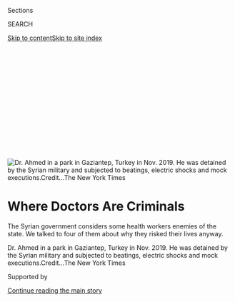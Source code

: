 <div id="app">

<div>

<div>

<div>

<div class="NYTAppHideMasthead css-ikk3s8 e1suatyy0">

<div class="section css-133zg39 e1suatyy2">

<div class="css-eph4ug er09x8g0">

<div class="css-6n7j50">

</div>

<span class="css-1dv1kvn">Sections</span>

<div class="css-10488qs">

<span class="css-1dv1kvn">SEARCH</span>

</div>

[Skip to content](#site-content)[Skip to site index](#site-index)

</div>

<div class="css-10698na e1huz5gh0">

</div>

</div>

</div>

</div>

<div data-aria-hidden="false">

<div id="site-content" role="main">

<div>

<div class="css-1aor85t" style="opacity:0.000000001;z-index:-1;visibility:hidden">

<div class="css-1hqnpie">

<div class="css-epjblv">

<span class="css-17xtcya">[Middle
East](/section/world/middleeast)</span><span class="css-x15j1o">|</span><span class="css-fwqvlz">Where
Doctors Are Criminals</span>

</div>

<div class="css-k008qs">

<div class="css-1iwv8en">

<span class="css-18z7m18"></span>

<div>

</div>

</div>

<span class="css-1n6z4y">https://nyti.ms/2Z9HWYE</span>

<div class="css-1705lsu">

<div class="css-4xjgmj">

<div class="css-4skfbu" role="toolbar" data-aria-label="Social Media Share buttons, Save button, and Comments Panel with current comment count" data-testid="share-tools">

  - 
  - 
  - 
  - 
    
    <div class="css-6n7j50">
    
    </div>

  - 
  - 

</div>

</div>

</div>

</div>

</div>

</div>

<div id="NYT_TOP_BANNER_REGION" class="css-11qgg8s">

</div>

<div id="fullBleedHeaderContent">

<div class="css-9fsmc8">

![<span class="css-16f3y1r e13ogyst0" data-aria-hidden="true">Dr. Ahmed
in a park in Gaziantep, Turkey in Nov. 2019. He was detained by the
Syrian military and subjected to beatings, electric shocks and mock
executions.</span><span class="css-cnj6d5 e1z0qqy90" itemprop="copyrightHolder"><span class="css-1ly73wi e1tej78p0">Credit...</span><span><span>The
New York
Times</span></span></span>](https://static01.nyt.com/images/2019/12/20/world/00syria-medicalprofile-4/merlin_165020136_d7b68879-0263-49a3-91cd-4e23c12dd66e-articleLarge.jpg?quality=75&auto=webp&disable=upscale)

</div>

<div class="css-1aqq9tq">

<div class="css-1vkm6nb ehdk2mb0">

# Where Doctors Are Criminals

</div>

The Syrian government considers some health workers enemies of the
state. We talked to four of them about why they risked their lives
anyway.

</div>

<div class="css-nwzfg5 e1gnum310">

<span class="css-1f9pvn2 middleeast">Dr. Ahmed in a park in Gaziantep,
Turkey in Nov. 2019. He was detained by the Syrian military and
subjected to beatings, electric shocks and mock
executions.</span><span class="css-cnj6d5 e1z0qqy90" itemprop="copyrightHolder"><span class="css-1ly73wi e1tej78p0">Credit...</span><span><span>The
New York Times</span></span></span>

</div>

<div id="sponsor-wrapper" class="css-1hyfx7x">

<div id="sponsor-slug" class="css-19vbshk">

Supported by

</div>

[Continue reading the main story](#after-sponsor)

<div id="sponsor" class="ad sponsor-wrapper" style="text-align:center;height:100%;display:block">

</div>

<div id="after-sponsor">

</div>

</div>

<div class="css-1wx1auc e1gnum311">

</div>

</div>

<div class="section meteredContent css-1r7ky0e" name="articleBody" itemprop="articleBody">

<div class="css-1fanzo5 StoryBodyCompanionColumn">

<div class="css-53u6y8">

There was the medical student who volunteered in eastern Aleppo even
after his classmates were tortured and killed as a warning. There was
the pharmacist who smuggled drugs past government checkpoints to cancer
patients who needed them. There was the pediatrics medic who relied on
expired medicines taken from an abandoned factory.

Each took enormous risks to provide medical care to areas in Syria
aligned against President Bashar al-Assad. Some were imprisoned and
tortured, evidence of how the nearly 9-year-old conflict in Syria has
normalized the criminalization of medical care.

Physicians for Human Rights, which has documented the collapse of
Syria’s health care system, said in a recently [released
study](https://phr.org/our-work/resources/my-only-crime-was-that-i-was-a-doctor/)
that Mr. al-Assad has successfully made medical assistance given to his
enemies a terrorist act.

The study is based on interviews with 21 formerly detained Syrian health
care workers who have fled the country. None wished to be identified by
name, fearing retribution against their families or themselves if they
ever returned.

</div>

</div>

<div class="css-1fanzo5 StoryBodyCompanionColumn">

<div class="css-53u6y8">

The New York Times independently interviewed three of them. It also
interviewed an emergency medic of an underground hospital, the subject
of [“The Cave,”](https://www.nationalgeographic.com/films/the-cave/#/)
an acclaimed 2019 documentary, who was so overcome by bombings she
abandoned her aspirations to be a pediatrician.

-----

## The Medical Student: Navigating a Deadly Dystopian Odyssey

The passport clerk said it would take five minutes to answer some
questions. “It lasted about 110 days.”

</div>

</div>

<div class="css-79elbk" data-testid="photoviewer-wrapper">

<div class="css-z3e15g" data-testid="photoviewer-wrapper-hidden">

</div>

<div class="css-1a48zt4 ehw59r15" data-testid="photoviewer-children">

![<span class="css-16f3y1r e13ogyst0" data-aria-hidden="true">A Syrian
medical student in Frankfurt, Germany. He was detained and beaten for
treating patients in east Aleppo, an opposition
stronghold.</span><span class="css-cnj6d5 e1z0qqy90" itemprop="copyrightHolder"><span class="css-1ly73wi e1tej78p0">Credit...</span><span>The
New York
Times</span></span>](https://static01.nyt.com/images/2019/12/20/world/00syria-medicalprofile-1/merlin_165020034_121d9916-f622-4cec-99d3-e0be94c0bfab-articleLarge.jpg?quality=75&auto=webp&disable=upscale)

</div>

</div>

<div class="css-1fanzo5 StoryBodyCompanionColumn">

<div class="css-53u6y8">

<div class="css-1wlr991">

<div class="css-18e8msd">

<div class="css-2ja7y1 epjyd6m0">

<div class="css-1baulvz">

By <span class="css-1baulvz" itemprop="name">Jack Ewing</span> and
<span class="css-1baulvz last-byline" itemprop="name">Karam
Shoumali</span>

</div>

</div>

</div>

</div>

FRANKFURT, Germany — The Syrian medical students were well aware of the
risks when they crossed over to rebel-held districts of Aleppo in 2013.
The previous year, two other students had been arrested trying to
smuggle bandages and painkillers through a checkpoint. A week later the
security services told other students to collect the corpses, which had
holes in their foreheads, tongues and eyes from a power drill.

“That was a message for all the medical students,” said a former student
who asked that his name not be used because of fear of retaliation. “‘If
you do something against us, this is the result.’”

</div>

</div>

<div class="css-1fanzo5 StoryBodyCompanionColumn">

<div class="css-53u6y8">

Still, he and a friend decided to go. “There were no doctors at all in
eastern Aleppo. The aerial strikes were really intense. It was a
catastrophe.”

Today the former student is working at a hospital in rural Germany where
the hills are carpeted with vineyards. Two years after arriving he
speaks fluent German and is studying for an exam that will give him
status equal to a German-educated doctor. He lives with his young family
in a quiet village. He told his story in a compact living room furnished
with two soft brown couches and a large-screen television.

After making contact with other students already working in east Aleppo,
the student and a friend crossed over, pretending to visit relatives. As
a third-year medical student, he had few skills, but doctors there
taught him basics like inserting an IV needle or stitching a wound.

In the beginning, medical supplies were so scarce that surgeons
conducted an appendectomy on a young boy without anesthetics. “That was
terrible.”

Later the situation improved as outside aid groups provided supplies and
training. A British doctor taught the Syrian surgeons how to repair a
severed artery — essential in a war zone. The medical students visited
Turkey to learn how to treat victims of chemical warfare.

Despite their inexperience, the students admitted patients and provided
emergency treatment because the doctors were always busy operating. The
wounded were classified by color code: white for survival without
treatment, black for hopeless, yellow or red for those in between.

Some cases haunt him. A family trying to escape Aleppo by car came under
fire, killing the father and fatally wounding the two children, one cut
almost in half. “The mother said to me, ‘Please don’t help me, help my
children.’”

</div>

</div>

<div class="css-1fanzo5 StoryBodyCompanionColumn">

<div class="css-53u6y8">

He lied to the mother that the children were fine, and the doctors
treated her. She was the only survivor.

Another time a government missile struck a marketplace and ignited cans
of fuel for sale. About 10 people came in severely burned. He and other
students pushed tubes down their throats to administer liquids and
medicine, but as far as he knows only one person survived.

After a couple of months he crossed back to west Aleppo to take his
exams. The head doctor at the hospital told him he was crazy — the
student had been filmed by a French television crew. Undaunted, he
passed his exams and returned to east Aleppo.

Asked why he had gone back, he told a story about a mother brought in by
her children after a bombing attack in the middle of the night. She was
covered in blood and classified as “black” — a hopeless case. But the
doctors revived the woman with blood transfusions and liquids, as her
children, aged 3 and 6, were curled asleep beside her. The children
awoke, overjoyed. Cases like that, he said, “were a motivation for me to
go back.”

After about another six months, around January 2014, he left east Aleppo
again to take more exams. He applied for a passport, because it was
getting harder to cross into Turkey and he wanted more training there.

That was a mistake.

His name was on a list at the passport office. The clerk said the
student needed to answer some questions that would take five minutes. He
said “it lasted about 110 days.”

The first night he was held with eight people in a cell measuring one
meter by two meters. He was interrogated repeatedly and accused of
providing treatment to rebels, but he was not tortured.

</div>

</div>

<div class="css-1fanzo5 StoryBodyCompanionColumn">

<div class="css-53u6y8">

That changed after he was transferred to another facility in Aleppo,
which he described as a large house, operated by state security.

For the next 96 days he was detained with 35 men in a cell about as big
as his living room in Germany, or about three meters by three meters.
There wasn’t room for anyone to lie down. The prisoners sat in rows,
their legs wrapped around the person in front. The first three days he
couldn’t sleep. The prisoners wore only their underwear and were allowed
two bathroom trips daily. The guards counted down as the prisoners
relieved themselves.

Occasionally prisoners were hauled out. The others could hear the
screams from beatings in nearby rooms. The youngest prisoner was 14,
arrested for demonstrating. The oldest was 76, a teacher who developed a
foot infection after a beating and died.

Eventually the medical student’s turn came. A muscled guard made him lie
down on the floor, hands bound. He was blindfolded and beaten with a
braided electric cord. He said the first blow was unbearable. The
beating lasted an hour.

The next day he was beaten again until he was bleeding, with broken
teeth lying on the floor. The guard wanted him to confess to giving
medical treatment to rebels.

After 96 days he and 50 other prisoners were loaded onto a bus with
blacked-out windows. Guards told them they were en route to the desert
to be shot.

“I said, ‘O.K., this is it. This is the end.’” But it turned out they
were en route to Damascus, where conditions improved dramatically.

</div>

</div>

<div class="css-1fanzo5 StoryBodyCompanionColumn">

<div class="css-53u6y8">

He was held in a less crowded cell with a toilet. He got a haircut and
was allowed to wash and shave. The meals included eggs, vegetables and
fruit.

It turned out his parents had bribed officials the equivalent of about
$1,650 to win his release. After 10 days he was freed.

Despite his trauma, he went back to east Aleppo. The city by then was
under constant attack, and his contacts behind the lines told him the
situation was catastrophic. The student’s father tried to stop him. “He
said, ‘Are you the only doctor? Please don’t go.’ I went anyway.”

After a short time in east Aleppo he left, finished his medical studies
and married a doctor colleague. Demoralized by the fall of Aleppo, in
2016 they became refugees bound for Germany.

That was another odyssey, including a crossing in an overcrowded
inflatable boat from Turkey to the Greek island of Chios on New Year’s
Eve and the sale of his wedding ring to pay for train fare from Warsaw
to Berlin.

Now he works 7 a.m. to 7 p.m. in the hospital now, but isn’t
complaining. “People here are very nice.”

-----

</div>

</div>

<div class="css-1fanzo5 StoryBodyCompanionColumn">

<div class="css-53u6y8">

## The Pharmacist: Smuggling Medicine More Dangerous Than Running Guns

“If they find a weapon in your car it will be easier for you than if
they find bags of blood, for example, or anesthesia drugs.”

</div>

</div>

<div class="css-79elbk" data-testid="photoviewer-wrapper">

<div class="css-z3e15g" data-testid="photoviewer-wrapper-hidden">

</div>

<div class="css-1a48zt4 ehw59r15" data-testid="photoviewer-children">

<div class="css-1xdhyk6 erfvjey0">

<span class="css-1ly73wi e1tej78p0">Image</span>

<div class="css-zjzyr8">

<div data-testid="lazyimage-container" style="height:257.77777777777777px">

</div>

</div>

</div>

<span class="css-16f3y1r e13ogyst0" data-aria-hidden="true">A pharmacist
who was detained and interrogated by intelligence services for providing
medical supplies during protests in
Syria.</span><span class="css-cnj6d5 e1z0qqy90" itemprop="copyrightHolder"><span class="css-1ly73wi e1tej78p0">Credit...</span><span>The
New York Times</span></span>

</div>

</div>

<div class="css-1fanzo5 StoryBodyCompanionColumn">

<div class="css-53u6y8">

<div class="css-1wlr991">

<div class="css-18e8msd">

<div class="css-2ja7y1 epjyd6m0">

<div class="css-1baulvz">

By <span class="css-1baulvz last-byline" itemprop="name">Carlotta
Gall</span>

</div>

</div>

</div>

</div>

GAZIANTEP, Turkey — Soon after the Syria demonstrations began in
February 2011, the government started using lethal force against the
protesters, and medical personnel were pulled in to help.

A pharmacist from Damascus began handing out basic first aid supplies
because his pharmacy was in one of the suburbs where the protests first
took hold.

“People came for bandages and cotton,” he said. “People tried to
organize themselves. They tried to set up field hospitals, in houses, to
do some managing,” he said. “Some doctors tried to do that. I knew a lot
of them. A lot of them were my friends. A lot of them were arrested.”

Wary of Syria’s feared intelligence service, protesters cared for the
injured in secret, fetching medical personnel to treat them in private
homes or safe houses, not trusting the public hospitals where the police
and intelligence agents could detain wounded patients.

The pharmacist began organizing networks of medical workers. He had
experience from his student days when he had raised money to help
orphans and the sick. He began collecting drugs and medical supplies
from friends, relatives and organizations and getting them delivered.

By 2012 the protests had spread countrywide and escalated into an armed
uprising. The government had sealed off opposition-held areas including
the eastern Ghouta suburb of Damascus, the southwest city of Dara’a and
districts of the western city of Homs, preventing food and medical
deliveries by enforcing a blockade.

</div>

</div>

<div class="css-1fanzo5 StoryBodyCompanionColumn">

<div class="css-53u6y8">

“The regime was preventing any help for them,” the pharmacist said. “The
regime claimed that those people were part of the opposition parties and
militias - children, women or men, without discrimination.”

As a pharmacist, he supplied drugs to public hospitals, so he had access
to drug supplies and he carried a health ministry card, which allowed
him to drive through government checkpoints unhindered.

“Sometimes I was trying to deliver very critical drugs,” he said. “We
are talking about cancer, cancer affects all people, anyone can have
this disease,” he went on. “In the besieged areas it was a very
important intervention from my side to deliver those drugs.”

He knew an oncologist in eastern Ghouta who had chosen to stay within
the besieged suburb, and he sought ways to keep supplying drugs and
medical supplies to her hospital.

The pharmacist paid government militias to take drugs and medical
supplies across government lines, and delivered supplies near tunnels in
eastern Ghouta that the rebels had dug.

The dangers to people like him were clear, the pharmacist said. Under
President Bashar al-Assad — [who was a doctor himself, specializing in
ophthalmology](https://www.biography.com/dictator/bashar-al-assad) — the
Syrian government arrested medical professionals who showed any sympathy
for the popular uprising.

“If they find a weapon in your car it will be easier for you than if
they find bags of blood, for example, or anesthesia drugs,” he said.
”Working in medicine was a very critical issue because the regime
hated us more than the people, more than the revolutionaries.”

</div>

</div>

<div class="css-1fanzo5 StoryBodyCompanionColumn">

<div class="css-53u6y8">

Moreover, he said, the government mistrusted medical professionals
because they were educated and capable of independent thinking.

“They hate the educated people because we are trying to do some
organizing that is not in their way,” he said. “They are trying to make
all people think in the same way, what Assad needs and what Assad wants,
not against him.”

Fear of arrest did not deter him, he said. “It is our choice, our life,”
he said.<span class="css-8l6xbc evw5hdy0"> </span>“As a human, we have
this belief, and we have our belief in God, as a Muslim. And it is our
families and our people who are being affected.”

One of the supply networks he had formed with a friend consisted of 10
doctors and medical personnel. They used basic security, operating in
cells, using code names. Only the leader, his friend, knew who the other
10 members were. But it turned out one member was a government
informant.

They worked for two years, longer than many medical activists, but in
July 2014, agents of the Syrian intelligence service detained the group
leader, who led them to the pharmacist.

Plainclothes intelligence officers surrounded the pharmacist outside his
office as he was getting into his car. He spotted his friend sitting in
one of their cars. They took the pharmacist home and seized his
computer, cash, and car, and ordered him to call his wife to tell her to
come home.

As they hauled him away, he recalled, the couple exchanged glances. “I
looked at her — it was a very sad moment,” he said.

</div>

</div>

<div class="css-1fanzo5 StoryBodyCompanionColumn">

<div class="css-53u6y8">

He was interrogated and tortured with beatings for 60 days in the 215th
branch of the Intelligence Service in Damascus.

“My interrogator asked me directly: ‘Where is your gun? Why are you
helping terrorists?’” The interrogator dismissed his protests that he
was a government-approved pharmacist supplying public hospitals. They
showed him a fellow member of his network who had been arrested. The
man’s back had been broken after he was bent backward in a form of
torture that inmates call the German chair.

The pharmacist’s ordeal reinforced to him the Syrian government’s
weaponization of medical care in war.

“My interrogator told me, ‘We hate you more than the fighters. Why?
Because you will treat people, you will treat fighters,’” he said.

He was held in a cell so cramped that inmates had to take turns to rest.
One sat with knees bent while another stood. Disease was rife that
prisoners sometimes died in the cell.

A family of three, father, son and grandfather, died one after the
other. The father died after interrogation, and the 18-year-old son, who
had been arrested trying to buy bread at the local bakery, was so
traumatized that started biting cellmates. “He died in the night, and
the guards did not remove his body for a whole day.”

The pharmacist ended up signing blank papers and his interrogators
filled in his confession, inventing details that he had stored weapons
in a mountain cave, had treated fighters and knew the leaders of Al
Qaeda and other militias.

</div>

</div>

<div class="css-1fanzo5 StoryBodyCompanionColumn">

<div class="css-53u6y8">

If the government had really believed such accusations his captors would
never have let him out alive, he said. “They know I am not like that,”
he said. Instead, they took a bribe of $10,000 from the pharmacist’s
family to gain his release. A few months later he paid $2,000 for him
and his wife to be smuggled out of Damascus and into Turkey.

He lives in a modern apartment block in the city of Gaziantep, not far
from the Syrian border in southern Turkey, and works for a
nongovernmental agency, providing humanitarian assistance to vulnerable
Syrians.

The pharmacist said he remains opposed to the Syrian government and its
enforcers. “We are fighting them, not with weapons but with ideas,
concerns and also humanitarian work.”

-----

## The Pediatrician: War Destroyed Her Dream

“They focus on hospitals because if they destroy the hospitals, people
would give up.”

</div>

</div>

<div class="css-79elbk" data-testid="photoviewer-wrapper">

<div class="css-z3e15g" data-testid="photoviewer-wrapper-hidden">

</div>

<div class="css-1a48zt4 ehw59r15" data-testid="photoviewer-children">

<div class="css-1xdhyk6 erfvjey0">

<span class="css-1ly73wi e1tej78p0">Image</span>

<div class="css-zjzyr8">

<div data-testid="lazyimage-container" style="height:257.77777777777777px">

</div>

</div>

</div>

<span class="css-16f3y1r e13ogyst0" data-aria-hidden="true">Dr. Amani
Ballour in her apartment in Gaziantep, Turkey in Nov. 2019. Dr. Ballour
managed an underground hospital in the besieged suburb of Ghouta,
Syria.</span><span class="css-cnj6d5 e1z0qqy90" itemprop="copyrightHolder"><span class="css-1ly73wi e1tej78p0">Credit...</span><span>The
New York Times</span></span>

</div>

</div>

<div class="css-1fanzo5 StoryBodyCompanionColumn">

<div class="css-53u6y8">

<div class="css-1wlr991">

<div class="css-18e8msd">

<div class="css-2ja7y1 epjyd6m0">

<div class="css-1baulvz">

By <span class="css-1baulvz last-byline" itemprop="name">Carlotta
Gall</span>

</div>

</div>

</div>

</div>

For some, the war destroyed their dreams.

Amani Ballour’s ambition was to be a pediatrician. She lived in Ghouta,
a large suburb east of Damascus, and was in her fifth year of a medical
degree in Damascus when demonstrations began in 2011. She recalls a
building sense of terror.

Police began checking student’s IDs at the university entrance and she
watched in fear as fellow medical students were beaten and detained, and
people were hauled off buses.

</div>

</div>

<div class="css-1fanzo5 StoryBodyCompanionColumn">

<div class="css-53u6y8">

“That started very early,” she said. “Everyone in Syria saw that.”

A slim pale-faced figure in a head scarf and long coat, Ms. Ballour, 32,
recounted her ordeal with the calm efficiency of a medical professional
as she sat in the sparse one-room apartment she shares with her husband,
a civil engineer, Hamza el Hiraki, 37.

When demonstrations broke out in her own suburb, the risk of detention
grew. “They started to do the same thing,” she said, “I felt very
afraid.”

Then one day, Nov. 25, 2011, her brother and brother-in-law, both
mechanics who were traveling by bus on their way to fix a water pump,
were detained.

“My brother did not participate in the demonstrations,” she said, “but
they took their IDs and because they were from Ghouta they were
arrested.”

“They disappeared from that time, nine years ago,” she said. “Till now
we don’t know.”

Ms. Ballour was still traveling to the university by bus, and was
already helping to treat wounded protesters in a small clinic in Ghouta.

“It was dangerous for doctors,” she said. “If you helped injured people
they would arrest you, so I had to decide if I wanted to stay in Ghouta,
or stay in Damascus and study. I decided to stay in Ghouta.”

People who knew she was studying pediatrics began bringing their
children to her. She handled respiratory and intestinal infections and
referred serious cases to specialists in Damascus.

</div>

</div>

<div class="css-1fanzo5 StoryBodyCompanionColumn">

<div class="css-53u6y8">

When the government imposed a siege on the suburb, conditions worsened.
At the beginning of 2013, a woman came to her with newborn twins. They
were in good health, but she had no milk. And with no milk powder
available, the babies died within weeks.

The medics relied on expired medicines they found in an old
pharmaceutical factory, but by 2014 even those were exhausted. “We did
not think it would last that long,” she recalled of the siege. “By 2014
we had nothing. I saw a lot of children die with infections, and some
died of pneumonia.”

The numbers of wounded escalated sharply when the government began
aerial bombardment in 2012. When a hospital she worked in was destroyed
by fire, Ms. Ballour began assisting a surgeon, Dr. Salim Namour in a
hospital that was dug underground to protect against airstrikes. Their
work in The Cave is now the subject of [a documentary
film](https://www.nationalgeographic.com/films/the-cave/#/).

They trained volunteers to assist in the operating theater, and on the
wards and Ms. Ballour was able to focus on pediatric cases. Eventually
the staff voted for her to become the hospital’s manager.

“He bombed it six or seven times but he could not injure anyone, he
could not reach the basement,” she said, not needing to mention
President Bashar al-Assad by name. Only when Russia intervened in Syria
in 2015 and Russian jets joined the fight, were they able to pierce
underground, she said.

“A missile entered the basement,” she said. “They destroyed a part of
the hospital and they killed three of my colleagues.” Ms. Ballour had
just walked out of their room into the corridor and narrowly escaped.

“They focus on hospitals because if they destroy the hospitals, people
would give up,” she said.

“A doctor represents hope for the patient,” her husband, Mr. el-Hiraki
chipped in.

</div>

</div>

<div class="css-1fanzo5 StoryBodyCompanionColumn">

<div class="css-53u6y8">

Nothing prepared her for the devastating sarin gas attack of 2013. “This
was the most difficult thing I saw. I had never seen something like that
before, hundreds of dead bodies.”

When she reached the hospital that night the whole square in front of
the hospital was covered in bodies. “There was no blood,” she said. We
did not know what it was but people were shouting, ‘Chemical,
chemical\!’”

“I saw a lot of people, most of them children and they were
suffocating,” she said. “Some of them were dead and some were dying.”

The patients were foaming at the mouth, had pinpoint pupils and were in
seizure. As medics tried to suck out the foam, more foam kept building.
They gave every patient an injection of atropine but it was not enough
and they had no oxygen.

“People asked me to help their children but they were dead,” she said.
With seconds to save those still alive, she brushed off a woman whose
three children were her patients. “I could not even look at them. They
were dead and I had to help others. There was no time and I did not
sympathize with her. And when I remember that I feel bad.”

“That night 1,400 died, most of them were children,” she said**.**

The incident made Ms. Ballour and her surgeon colleague, Dr. Salim,
targets of the Assad government because they were important witnesses to
one of the war’s worst atrocities.

They were eventually evacuated in to Idlib, the last opposition-held
province in northwestern Syria. But there, they received a warning that
they were on a government hit list because of their knowledge of the
sarin attack and were forced to move to Turkey.

</div>

</div>

<div class="css-1fanzo5 StoryBodyCompanionColumn">

<div class="css-53u6y8">

In Ghouta medical colleagues who chose to stay behind were arrested,
including a former military doctor, Dr. Motaz. He died in prison.

For Ms. Ballour, the last days of the siege, when she saw so many
children killed and maimed, many of them her own patients, finally broke
her. She is working on a new project for Syrian women but gave up her
dreams of being a pediatrician.

“I cannot describe it, there are no words, but I could not work,” she
said. “I will not be a pediatrician any more. I could not work with the
children. Every child reminds me of another child.”

-----

## The Surgeon: Electrocuted in Ankle-Deep Water

“Maybe I could have done more. This feeling of guilt never left us.”

</div>

</div>

<div class="css-79elbk" data-testid="photoviewer-wrapper">

<div class="css-z3e15g" data-testid="photoviewer-wrapper-hidden">

</div>

<div class="css-1a48zt4 ehw59r15" data-testid="photoviewer-children">

<div class="css-1xdhyk6 erfvjey0">

<span class="css-1ly73wi e1tej78p0">Image</span>

<div class="css-zjzyr8">

<div data-testid="lazyimage-container" style="height:257.77777777777777px">

</div>

</div>

</div>

<span class="css-16f3y1r e13ogyst0" data-aria-hidden="true">Dr. Ahmed in
a park in Gaziantep, Turkey in Nov. 2019. He was detained by the Syrian
military and subjected to beatings, electric shocks and mock
executions.</span><span class="css-cnj6d5 e1z0qqy90" itemprop="copyrightHolder"><span class="css-1ly73wi e1tej78p0">Credit...</span><span>The
New York Times</span></span>

</div>

</div>

<div class="css-1fanzo5 StoryBodyCompanionColumn">

<div class="css-53u6y8">

<div class="css-1wlr991">

<div class="css-18e8msd">

<div class="css-2ja7y1 epjyd6m0">

<div class="css-1baulvz">

By <span class="css-1baulvz last-byline" itemprop="name">Carlotta
Gall</span>

</div>

</div>

</div>

</div>

GAZIANTEP, Turkey — Dr. Ahmed was training to be an orthopedic surgeon
at a government training hospital on the outskirts of Damascus when he
became involved in coordinating first-aid points for injured protesters
in 2011. With a group of 10 friends in the suburb of Dummar, Dr. Ahmed
helped to move wounded protesters to a couple’s private house where he
would bring his instruments and medication, and provide first aid.

They kept the medical work secret, but at the same time were actively
supporting the demonstrations on social media.

</div>

</div>

<div class="css-1fanzo5 StoryBodyCompanionColumn">

<div class="css-53u6y8">

“We were expressing our opinions in public on Facebook. I was using my
real name,” he said. “That was to encourage people to express their
opinion. So I never used a fake name which was crazy in that time.”

In August 2011, intelligence officials came to the hospital where he
worked and detained him. Unknown to Dr. Ahmed, the whole group was taken
into custody at the same time.

He endured a month of interrogation and torture of beatings, electric
shocks and mock executions. He was beaten with rubber, wooden and steel
cables, and electrocuted in ankle-deep in water.

“It was like someone threw me into a wall. I lost consciousness and then
I woke up on the watery floor.”

Three times his torturers told him to prepare for his death by hanging,
marching him out in the morning, and then after hours of waiting, giving
him a reprieve.

Although his interrogators did not know about his secret medical work,
they always took exception to his status as a doctor and his education.

“They said you studied in government schools, and it was for free, and
the health service is free. So now you are receiving training from the
government and receiving a salary, and now you want to bring down this
government. You are a cheat,” he said.

</div>

</div>

<div class="css-1fanzo5 StoryBodyCompanionColumn">

<div class="css-53u6y8">

“They always were torturing me double because I was a doctor.”

Eventually he confessed, was charged with multiple crimes including
trying to overthrow the government, and released. Despite a grueling
four months detention, he immediately returned to his activism.

“A lot had changed,” he said. “The Free Syrian Army had formed, the
international community was with us. I felt, ‘O.K., we have hope.’ And
the regime increased its violence so I felt it was our responsibility
and we should not stop.”

He created a network of safe houses to treat the wounded, both civilians
and those who took up arms and joined the Free Syrian Army. “We helped
all of them. At that time there was no Al Qaeda or ISIS, so we felt the
F.S.A. were part of us.”

He set up a safe house in a luxury villa just yards from one of the
Syrian government’s main military bases. They devised a network to ferry
serious casualties to Lebanon. He returned to his post in the government
hospital, working by day as a government orthopedic surgeon and by night
for the opposition. “Like Dr. Jekyll and Mr. Hyde,” he said, laughing.
“Most of us had these two lives.”

At one first-aid point he amputated the arm of a Free Syrian Army
fighter without equipment. He used a simple razor blade and cut the
bones with garden shears. “It worked,” he said, “but a couple of hours
after we finished, they said that the Army was very close to the center
and we have to evacuate.” The doctors could drive out because they had
passes, but they had to leave the patient. “He told us, go, and we left
and we don’t know what happened to him. It was one of the most difficult
moments of my life.”

In 2013, he received a warning that he was about to be arrested and fled
Damascus for the rebel-held area of Idlib. It was just in time, as
government officials came looking for him at the hospital the next day.

He joined a small rural hospital, and in 2014 encountered one of the
most dramatic surgeries of his life. A car bomb exploded in the market
and caused dozens of casualties. He treated a 10-year-old boy who had an
open leg fracture, but then discovered his femoral artery was ruptured.
As the blood spurted out, he told his assistant to put his hand on the
wound and called a surgeon friend in Germany.

</div>

</div>

<div class="css-1fanzo5 StoryBodyCompanionColumn">

<div class="css-53u6y8">

“He said ‘O.K. I will send you a YouTube link, watch it and then go to
the operating theater and call me through Skype and I will tell you what
to do,’” he recalled. Dr. Ahmed watched the video, and then his friend
talked him through the operation, taking a piece of vein from the boy’s
other leg, mending the rupture and watching the color return to the
boy’s foot. “Till now, I have never felt happiness like this in my
life,” he said.

He now works in Gaziantep in southern Turkey, meeting for an interview
in a cafe because his wife wants no more activism in their lives.

He no longer practices medicine and describes feeling survivors’ guilt.
“Maybe I could have done more. This feeling of guilt never left us,”
he said. His new mission is to help train and support medical personnel
in northwestern Syria, where there is a lack of doctors.

“I came here to bridge the gap as much as I can, and I think I did good
work in that.”

*Produced by Rick Gladstone and Malachy Browne.*

</div>

</div>

</div>

<div>

</div>

<div>

</div>

<div>

</div>

<div>

<div id="bottom-wrapper" class="css-1ede5it">

<div id="bottom-slug" class="css-l9onyx">

Advertisement

</div>

[Continue reading the main story](#after-bottom)

<div id="bottom" class="ad bottom-wrapper" style="text-align:center;height:100%;display:block;min-height:90px">

</div>

<div id="after-bottom">

</div>

</div>

</div>

</div>

</div>

## Site Index

<div>

</div>

## Site Information Navigation

  - [© <span>2020</span> <span>The New York Times
    Company</span>](https://help.nytimes.com/hc/en-us/articles/115014792127-Copyright-notice)

<!-- end list -->

  - [NYTCo](https://www.nytco.com/)
  - [Contact
    Us](https://help.nytimes.com/hc/en-us/articles/115015385887-Contact-Us)
  - [Work with us](https://www.nytco.com/careers/)
  - [Advertise](https://nytmediakit.com/)
  - [T Brand Studio](http://www.tbrandstudio.com/)
  - [Your Ad
    Choices](https://www.nytimes.com/privacy/cookie-policy#how-do-i-manage-trackers)
  - [Privacy](https://www.nytimes.com/privacy)
  - [Terms of
    Service](https://help.nytimes.com/hc/en-us/articles/115014893428-Terms-of-service)
  - [Terms of
    Sale](https://help.nytimes.com/hc/en-us/articles/115014893968-Terms-of-sale)
  - [Site Map](https://spiderbites.nytimes.com)
  - [Help](https://help.nytimes.com/hc/en-us)
  - [Subscriptions](https://www.nytimes.com/subscription?campaignId=37WXW)

</div>

</div>

</div>

</div>
